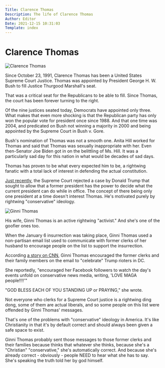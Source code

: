 ```yaml
---
Title: Clarence Thomas
Description: The life of Clarence Thomas
Author: Editor
Date: 2021-12-15 10:31:03
Template: index
---
```

# Clarence Thomas
![Clarence Thomas](%assets_url%/clarence-thomas.jpg)

Since October 23, 1991, Clarence Thomas has been a United States Supreme Court Justice. Thomas was appointed by President George H. W. Bush to fill Justice Thurgood Marshall's seat. 

That was a critical seat for the Republicans to be able to fill. Since Thomas, the court has been forever turning to the right. 

Of the nine justices seated today, Democrats have appointed only three. What makes that even more shocking is that the Republican party has only won the popular vote for president once since 1988. And that one time was 2004, and predicated on Bush not winning a majority in 2000 and being appointed by the Supreme Court in Bush v. Gore.

Bush's nomination of Thomas was not a smooth one. Anita Hill worked for Thomas and said that Thomas was sexually inappropriate with her. Even then-Senator Joe Biden got in on the belittling of Ms. Hill. It was a particularly sad day for this nation in what would be decades of sad days.

Thomas has proven to be what every expected him to be, a rightwing fanatic with a total lack of interest in defending the actual constitution. 

[Just recently](https://www.scotusblog.com/2022/01/court-rebuffs-trumps-bid-to-block-release-of-documents-related-to-jan-6-riot/), the Supreme Court rejected a case by Donald Trump that sought to allow that a former president has the power to decide what the current president can do while in office. The concept of there being only one president at a time doesn't interest Thomas. He's motivated purely by rightwing "conservative" ideology. 

![Ginni Thomas](%assets_url%/ginni-thomas.jpg)

His wife, Ginni Thomas is an active rightwing "activist." And she's one of the goofier ones too. 

When the January 6 insurrection was taking place, Ginni Thomas used a non-partisan email list used to communicate with former clerks of her husband to encourage people on the list to support the insurrection.

According [a story on CNN](https://www.cnn.com/2021/02/02/politics/ginni-thomas-clarence-thomas-supreme-court/index.html), Ginni Thomas encouraged the former clerks and their family members on the email to "celebrate" Trump rioters in DC. 

She reportedly, "encouraged her Facebook followers to watch the day's events unfold on conservative news media, writing, 'LOVE MAGA people!!!!'"

"GOD BLESS EACH OF YOU STANDING UP or PRAYING," she wrote.

Not everyone who clerks for a Supreme Court justice is a rightwing ding dong, some of them are actual liberals, and so some people on this list were offended by Ginni Thomas' messages.

That's one of the problems with "conservative" ideology in America. It's like Christianity in that it's by default correct and should always been given a safe space to exist. 

Ginni Thomas probably sent those messages to those former clerks and their families because thinks that whatever she thinks, because she's a "Christian" "conservative," she's automatically correct. And because she's already correct - obviously - people NEED to hear what she has to say. She's speaking the truth told her by god himself. 
